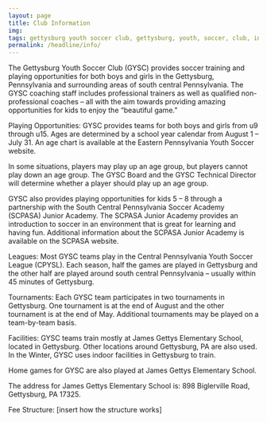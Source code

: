 ```yaml
---
layout: page
title: Club Information
img: 
tags: gettysburg youth soccer club, gettysburg, youth, soccer, club, information, playing opportunities, leagues, tournaments, facilities
permalink: /headline/info/
---
```

The Gettysburg Youth Soccer Club (GYSC) provides soccer training and playing opportunities for both boys and girls in the Gettysburg, Pennsylvania and surrounding areas of south central Pennsylvania. The GYSC coaching staff includes professional trainers as well as qualified non-professional coaches – all with the aim towards providing amazing opportunities for kids to enjoy the “beautiful game.”

Playing Opportunities: GYSC provides teams for both boys and girls from u9 through u15. Ages are determined by a school year calendar from August 1 – July 31. An age chart is available at the Eastern Pennsylvania Youth Soccer website.

In some situations, players may play up an age group, but players cannot play down an age group. The GYSC Board and the GYSC Technical Director will determine whether a player should play up an age group.

GYSC also provides playing opportunities for kids 5 – 8 through a partnership with the South Central Pennsylvania Soccer Academy (SCPASA) Junior Academy. The SCPASA Junior Academy provides an introduction to soccer in an environment that is great for learning and having fun. Additional information about the SCPASA Junior Academy is available on the SCPASA website.

Leagues: Most GYSC teams play in the Central Pennsylvania Youth Soccer League (CPYSL). Each season, half the games are played in Gettysburg and the other half are played around south central Pennsylvania – usually within 45 minutes of Gettysburg.

Tournaments: Each GYSC team participates in two tournaments in Gettysburg. One tournament is at the end of August and the other tournament is at the end of May. Additional tournaments may be played on a team-by-team basis.

Facilities: GYSC teams train mostly at James Gettys Elementary School, located in Gettysburg. Other locations around Gettysburg, PA are also used. In the Winter, GYSC uses indoor facilities in Gettysburg to train.

Home games for GYSC are also played at James Gettys Elementary School.

The address for James Gettys Elementary School is: 898 Biglerville Road, Gettysburg, PA 17325.

Fee Structure: [insert how the structure works]
